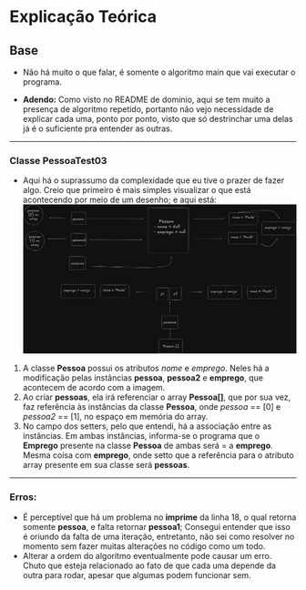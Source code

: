 # Explicação Teórica 
## Base
* Não há muito o que falar, é somente o algoritmo main que vai executar o programa.


* **Adendo:** Como visto no README de dominio, aqui se tem muito a presença de algoritmo repetido, portanto não vejo necessidade
de explicar cada uma, ponto por ponto, visto que só destrinchar uma delas já é o suficiente pra entender as outras.
---
### 
### Classe PessoaTest03
* Aqui há o suprassumo da complexidade que eu tive o prazer de fazer algo. Creio que primeiro é mais simples visualizar
o que está acontecendo por meio de um desenho; e aqui está: 
![img.png](img.png)
1. A classe **Pessoa** possui os atributos *nome* e *emprego*. Neles há a modificação pelas instâncias **pessoa**,
**pessoa2** e **emprego**, que acontecem de acordo com a imagem.
2. Ao criar **pessoas**, ela irá referenciar o array **Pessoa[]**, que por sua vez, faz referência às instâncias da 
classe **Pessoa**, onde *pessoa* == [0] e *pessoa2* == [1], no espaço em memória do array.
3. No campo dos setters, pelo que entendi, há a associação entre as instâncias. Em ambas instâncias, informa-se o 
programa que o **Emprego** presente na classe **Pessoa** de ambas será = a **emprego**. Mesma coisa com **emprego**,
onde setto que a referência para o atributo array presente em sua classe será **pessoas**.
----
### Erros:
* É perceptível que há um problema no **imprime** da linha 18, o qual retorna somente **pessoa**, e falta retornar
**pessoa1**; Consegui entender que isso é oriundo da falta de uma iteração, entretanto, não sei como resolver
no momento sem fazer muitas alterações no código como um todo.
* Alterar a ordem do algoritmo eventualmente pode causar um erro. Chuto que esteja relacionado ao fato de que cada 
uma depende da outra para rodar, apesar que algumas podem funcionar sem. 
